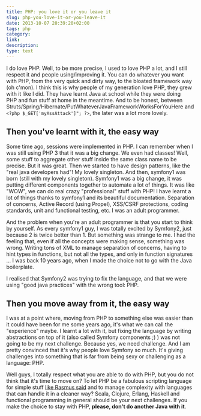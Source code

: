 ```yaml
---
title: PHP: you love it or you leave it
slug: php-you-love-it-or-you-leave-it
date: 2013-10-07 20:39:20+02:00
tags: php
category: 
link: 
description: 
type: text
---
```


I do love PHP. Well, to be more precise, I used to love PHP a lot, and I still respect it and people using/improving it. You can do whatever you want with PHP, from the very quick and dirty way, to the bloated framework way (oh c'mon).<!-- TEASER_END -->
I think this is why people of my generation love PHP, they grew with it like I did. They have learnt Java at school while they were doing PHP and fun stuff at home in the meantime. And to be honest, between Struts/Spring/Hibernate/PutWhateverJavaFrameworkWorksForYouHere and `<?php $_GET['myXssAttack']"; ?>`, the later was a lot more lovely.

## Then you've learnt with it, the easy way

Some time ago, sessions were implemented in PHP. I can remember when I was still using PHP 3 that it was a big change. We even had classes! Well, some stuff to aggregate other stuff inside the same class name to be precise. But it was great.
Then we started to have design patterns, like the "real java developers had"! My lovely singleton. And then, symfony1 was born (still with my lovely singleton). Symfony1 was a big change, it was putting different components together to automate a lot of things. It was like "WOW", we can do real crazy "professional" stuff with PHP! I have learnt a lot of things thanks to symfony1 and its beautiful documentation. Separation of concerns, Active Record (using Propel), XSS/CSRF protections, coding standards, unit and functional testing, etc. I was an adult programmer.

And the problem when you're an adult programmer is that you start to think by yourself. As every symfony1 guy, I was totally excited by Symfony2, just because 2 is twice better than 1. But something was strange to me. I had the feeling that, even if all the concepts were making sense, something was wrong. Writing tons of XML to manage separation of concerns, having to hint types in functions, but not all the types, and only in function signatures ... I was back 10 years ago, when I made the choice not to go with the Java boilerplate.

I realised that Symfony2 was trying to fix the language, and that we were using "good java practices" with the wrong tool: PHP.

## Then you move away from it, the easy way

I was at a point where, moving from PHP to something else was easier than it could have been for me some years ago, it's what we can call the "experience" maybe. I learnt a lot with it, but fixing the language by writing abstractions on top of it (also called Symfony components ;) ) was not going to be my next challenge. Because yes, we need challenge. And I am pretty convinced that it's why people love Symfony so much. It's giving challenges into something that is far from being sexy or challenging as a language: PHP.

Well guys, I totally respect what you are able to do with PHP, but you do not think that it's time to move on? To let PHP be a fabulous scripting language for simple stuff [like Rasmus said](http://toys.lerdorf.com/archives/38-The-no-framework-PHP-MVC-framework.html) and to manage complexity with languages that can handle it in a cleaner way? Scala, Clojure, Erlang, Haskell and functional programming in general should be your next challenges. If you make the choice to stay with PHP, __please, don't do another Java with it__.
